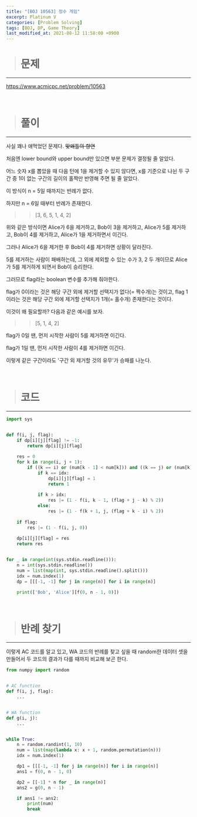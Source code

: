```yaml
---
title: "[BOJ 10563] 정수 게임"
excerpt: Platinum V
categories: [Problem Solving]
tags: [BOJ, DP, Game Theory]
last_modified_at: 2021-08-12 11:58:00 +0900
---
```


> # 문제
---

[<u>https://www.acmicpc.net/problem/10563</u>](https://www.acmicpc.net/problem/10563)

<br>

> # 풀이
---

사실 꽤나 애먹었던 문제다. ~~맞왜틀의 향연~~

처음엔 lower bound와 upper bound만 있으면 부분 문제가 결정될 줄 알았다.

어느 숫자 x를 뽑았을 때 다음 턴에 1을 제거할 수 있지 않다면, x를 기준으로 나뉜 두 구간 중 1이 없는 구간의 길이의 홀짝만 반영해 주면 될 줄 알았다.

이 방식이 n = 5일 때까지는 반례가 없다.

하지만 n = 6일 때부터 반례가 존재한다.

>> [3, 6, 5, 1, 4, 2]

위와 같은 방식이면 Alice가 6을 제거하고, Bob이 3을 제거하고, Alice가 5를 제거하고, Bob이 4를 제거하고, Alice가 1을 제거하면서 이긴다.

그러나 Alice가 6을 제거한 후 Bob이 4를 제거하면 상황이 달라진다.

5를 제거하는 사람이 패배하는데, 그 외에 제외할 수 있는 수가 3, 2 두 개이므로 Alice가 5를 제거하게 되면서 Bob이 승리한다.

그러므로 flag라는 boolean 변수를 추가해 줘야한다.

flag가 0이라는 것은 해당 구간 외에 제거할 선택지가 없다(= 짝수개)는 것이고, flag 1이라는 것은 해당 구간 외에 제거할 선택지가 1개(= 홀수개) 존재한다는 것이다.

이것이 왜 필요할까? 다음과 같은 예시를 보자.

>> [5, 1, 4, 2]

flag가 0일 땐, 먼저 시작한 사람이 5를 제거하면 이긴다.

flag가 1일 땐, 먼저 시작한 사람이 4를 제거하면 이긴다.

이렇게 같은 구간이라도 '구간 외 제거할 것의 유무'가 승패를 나눈다.

<br>

> # 코드
---

```python
import sys


def f(i, j, flag):
    if dp[i][j][flag] != -1:
        return dp[i][j][flag]
    
    res = 0
    for k in range(i, j + 1):
        if ((k == i) or (num[k - 1] < num[k])) and ((k == j) or (num[k] > num[k + 1])):
            if k == idx:
                dp[i][j][flag] = 1
                return 1
            
            if k > idx:
                res |= (1 - f(i, k - 1, (flag + j - k) % 2))
            else:
                res |= (1 - f(k + 1, j, (flag + k - i) % 2))
    
    if flag:
        res |= (1 - f(i, j, 0))
    
    dp[i][j][flag] = res
    return res


for _ in range(int(sys.stdin.readline())):
    n = int(sys.stdin.readline())
    num = list(map(int, sys.stdin.readline().split()))
    idx = num.index(1)
    dp = [[[-1, -1] for j in range(n)] for i in range(n)]

    print(['Bob', 'Alice'][f(0, n - 1, 0)])
```

<br>

> # 반례 찾기
---

이렇게 AC 코드를 알고 있고, WA 코드의 반례를 찾고 싶을 때 random한 데이터 셋을 만들어서 두 코드의 결과가 다를 때까지 비교해 보곤 한다.

```python
from numpy import random


# AC function
def f(i, j, flag):
    ...


# WA function
def g(i, j):
    ...


while True:
    n = random.randint(1, 10)
    num = list(map(lambda x: x + 1, random.permutation(n)))
    idx = num.index(1)

    dp1 = [[[-1, -1] for j in range(n)] for i in range(n)]
    ans1 = f(0, n - 1, 0)

    dp2 = [[-1] * n for _ in range(n)]
    ans2 = g(0, n - 1)

    if ans1 != ans2:
        print(num)
        break
```